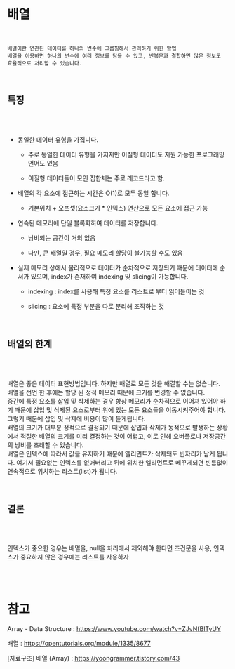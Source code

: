 # 배열

<br/>

    배열이란 연관된 데이터를 하나의 변수에 그룹핑해서 관리하기 위한 방법
    배열을 이용하면 하나의 변수에 여러 정보를 담을 수 있고, 반복문과 결합하면 많은 정보도 효율적으로 처리할 수 있습니다.

<br/>
<h2><b>특징</b></h2>
<br/><br/>

- 동일한 데이터 유형을 가집니다.

  - 주로 동일한 데이터 유형을 가지지만 이질형 데이터도 지원 가능한 프로그래밍 언어도 있음

  - 이질형 데이터들이 모인 집합체는 주로 레코드라고 함.

- 배열의 각 요소에 접근하는 시간은 O(1)로 모두 동일 합니다.

  - 기본위치 + 오프셋(요소크기 \* 인덱스) 연산으로 모든 요소에 접근 가능

- 연속된 메모리에 단일 블록화하여 데이터를 저장합니다.

  - 낭비되는 공간이 거의 없음

  - 다만, 큰 배열일 경우, 필요 메모리 할당이 불가능할 수도 있음

- 실제 메모리 상에서 물리적으로 데이터가 순차적으로 저장되기 때문에 데이터에 순서가 있으며, index가 존재하여 indexing 및 slicing이 가능합니다.
  - indexing : index를 사용해 특정 요소를 리스트로 부터 읽어들이는 것

  - slicing : 요소에 특정 부분을 따로 분리해 조작하는 것

<br/>
<h2><b>배열의 한계</b></h2>
<br/><br/>

배열은 좋은 데이터 표현방법입니다. 하지만 배열로 모든 것을 해결할 수는 없습니다.<br/>
배열을 선언 한 후에는 할당 된 정적 메모리 때문에 크기를 변경할 수 없습니다.<br/>
중간에 특정 요소를 삽입 및 삭제하는 경우 항상 메모리가 순차적으로 이어져 있어야 하기 때문에 삽입 및 삭제된 요소로부터 위에 있는 모든 요소들을 이동시켜주어야 합니다. 그렇기 때문에 삽입 및 삭제에 비용이 많이 들게됩니다.<br/>
배열의 크기가 대부분 정적으로 결정되기 때문에 삽입과 삭제가 동적으로 발생하는 상황에서 적절한 배열의 크기를 미리 결정하는 것이 어렵고, 이로 인해 오버플로나 저장공간의 낭비를 초래할 수 있습니다.<br/>
배열은 인덱스에 따라서 값을 유지하기 때문에 엘리먼트가 삭제돼도 빈자리가 남게 됩니다.
여기서 필요없는 인덱스를 없애버리고 뒤에 위치한 엘리먼트로 메꾸게되면 빈틈없이 연속적으로 위치하는 리스트(list)가 됩니다.

<br/>
<h2><b>결론</b></h2>
<br/><br/>

인덱스가 중요한 경우는 배열을, null을 처리에서 제외해야 한다면 조건문을 사용, 인덱스가 중요하지 않은 경우에는 리스트를 사용하자

<br/><br/>

# 참고

Array - Data Structure : https://www.youtube.com/watch?v=ZJvNfBlTyUY

배열 : https://opentutorials.org/module/1335/8677

[자료구조] 배열 (Array) : https://yoongrammer.tistory.com/43

